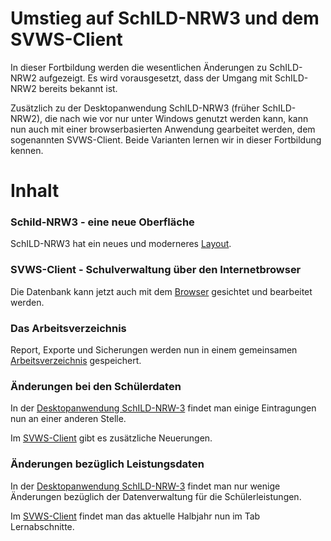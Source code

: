 # Umstieg auf SchILD-NRW3 und dem SVWS-Client

In dieser Fortbildung werden die wesentlichen Änderungen zu SchILD-NRW2 aufgezeigt. Es wird vorausgesetzt, dass der Umgang mit SchILD-NRW2 bereits bekannt ist. 

Zusätzlich zu der Desktopanwendung SchILD-NRW3 (früher SchILD-NRW2), die nach wie vor nur unter Windows genutzt werden kann, kann nun auch mit einer browserbasierten Anwendung gearbeitet werden, dem sogenannten SVWS-Client. Beide Varianten lernen wir in dieser Fortbildung kennen. 


# Inhalt

### Schild-NRW3 - eine neue Oberfläche
SchILD-NRW3 hat ein neues und moderneres [Layout](./1Uebersicht/SchILD3_Oberflaeche/index.md).

### SVWS-Client - Schulverwaltung über den Internetbrowser
Die Datenbank kann jetzt auch mit dem [Browser](./1Uebersicht/SVWS_Client/index.md) gesichtet und bearbeitet werden.

### Das Arbeitsverzeichnis
Report, Exporte und Sicherungen werden nun in einem gemeinsamen [Arbeitsverzeichnis](./1Uebersicht/Arbeitsverzeichnis/index.md) gespeichert.


### Änderungen bei den Schülerdaten
In der [Desktopanwendung SchILD-NRW-3](./2Schueler/schild3/index.md) findet man einige Eintragungen nun an einer anderen Stelle.

Im [SVWS-Client](./2Schueler/svwsClient/index.md) gibt es zusätzliche Neuerungen.


### Änderungen bezüglich Leistungsdaten
In der [Desktopanwendung SchILD-NRW-3](./3Leistungsdaten/schild3/index.md) findet man nur wenige Änderungen bezüglich der Datenverwaltung für die Schülerleistungen.

Im [SVWS-Client](./3Leistungsdaten/svwsClient/index.md) findet man das aktuelle Halbjahr nun im Tab Lernabschnitte. 





